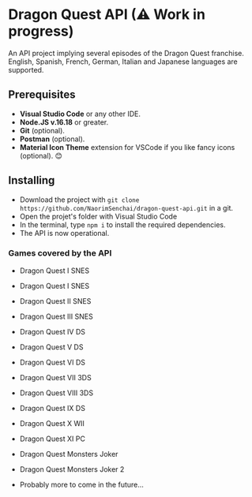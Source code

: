 # Dragon Quest API (⚠ Work in progress)

An API project implying several episodes of the Dragon Quest franchise.
English, Spanish, French, German, Italian and Japanese languages are supported.

## Prerequisites

- <b>Visual Studio Code</b> or any other IDE.
- <b>Node.JS v.16.18</b> or greater.
- <b>Git</b> (optional).
- <b>Postman</b> (optional).
- <b>Material Icon Theme</b> extension for VSCode if you like fancy icons (optional). 😊

## Installing

- Download the project with `git clone https://github.com/NaorimSenchai/dragon-quest-api.git` in a git.
- Open the projet's folder with Visual Studio Code
- In the terminal, type `npm i` to install the required dependencies.
- The API is now operational.

### Games covered by the API

<ul>
<li>Dragon Quest I SNES</li>
</ul>

- Dragon Quest I SNES
- Dragon Quest II SNES
- Dragon Quest III SNES
- Dragon Quest IV DS
- Dragon Quest V DS
- Dragon Quest VI DS
- Dragon Quest VII 3DS
- Dragon Quest VIII 3DS
- Dragon Quest IX DS
- Dragon Quest X WII
- Dragon Quest XI PC

- Dragon Quest Monsters Joker
- Dragon Quest Monsters Joker 2
- Probably more to come in the future...
